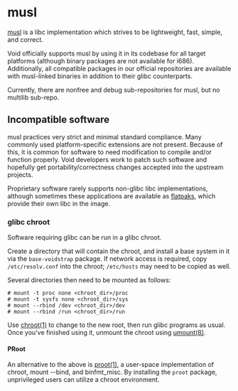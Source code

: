 # musl

[musl](https://musl.libc.org/) is a libc implementation which strives to be
lightweight, fast, simple, and correct.

Void officially supports musl by using it in its codebase for all target
platforms (although binary packages are not available for i686). Additionally,
all compatible packages in our official repositories are available with
musl-linked binaries in addition to their glibc counterparts.

Currently, there are nonfree and debug sub-repositories for musl, but no
multilib sub-repo.

## Incompatible software

musl practices very strict and minimal standard compliance. Many commonly used
platform-specific extensions are not present. Because of this, it is common for
software to need modification to compile and/or function properly. Void
developers work to patch such software and hopefully get portability/correctness
changes accepted into the upstream projects.

Proprietary software rarely supports non-glibc libc implementations, although
sometimes these applications are available as [flatpaks](https://flatpak.org/),
which provide their own libc in the image.

### glibc chroot

Software requiring glibc can be run in a glibc chroot.

Create a directory that will contain the chroot, and install a base system in it
via the `base-voidstrap` package. If network access is required, copy
`/etc/resolv.conf` into the chroot; `/etc/hosts` may need to be copied as well.

Several directories then need to be mounted as follows:

```
# mount -t proc none <chroot_dir>/proc
# mount -t sysfs none <chroot_dir>/sys
# mount --rbind /dev <chroot_dir>/dev
# mount --rbind /run <chroot_dir>/run
```

Use [chroot(1)](https://man.voidlinux.org/chroot.1) to change to the new root,
then run glibc programs as usual. Once you've finished using it, unmount the
chroot using [umount(8)](https://man.voidlinux.org/umount.8).

#### PRoot

An alternative to the above is [proot(1)](https://man.voidlinux.org/proot.1), a
user-space implementation of chroot, mount --bind, and binfmt_misc. By
installing the `proot` package, unprivileged users can utilize a chroot
environment.
